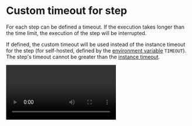 # Custom timeout for step

For each step can be defined a timeout. If the execution takes longer than the time limit, the execution of the step will be interrupted.

If defined, the custom timeout will be used instead of the instance timeout for the step (for self-hosted, defined by the [environment variable](https://github.com/windmill-labs/windmill#environment-variables) `TIMEOUT`). The step's timeout cannot be greater than the [instance timeout](../advanced/18_instance_settings/index.mdx#default-timeout).

<video
	className="border-2 rounded-lg object-cover w-full h-full dark:border-gray-800"
	autoPlay
	controls
	id="main-video"
	src="/videos/custom_timeout.mp4"
/>
